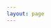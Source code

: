 ```yaml
---
layout: page
---
```

<script setup>
import {
  VPTeamPage,
  VPTeamPageTitle,
  VPTeamMembers
} from 'vitepress/theme'


const members = [
  {
    avatar: '/team-members/yetinin.jpeg',
    name: 'Yetinin',
    title: 'Co-Founder',
    links: [
      { icon: 'linkedin', link: 'https://www.linkedin.com/in/yetininoliviercoulibaly/' },
      { icon: 'twitter', link: 'https://twitter.com/cyover1' },
    ]
  },
  {
    avatar: '/team-members/zivile.png',
    name: 'Zivile',
    title: 'Product Designer',
    links: [
      { icon: 'linkedin', link: 'https://www.linkedin.com/in/zivile-camara-477974196/' },
      // { icon: 'twitter', link: '' },
    ]
  },
    {
    avatar: '/team-members/penifana.png',
    name: 'Penifana',
    title: 'Frontend Developer',
    links: [
      { icon: 'linkedin', link: 'https://www.linkedin.com/in/penifana-rodrigue-ouattara' },
      // { icon: 'twitter', link: '' },
    ]
  },
  {
    avatar: '/team-members/roland.png',
    name: 'Yetenessoko',
    title: 'Backend Developer',
    links: [
      { icon: 'linkedin', link: 'https://www.linkedin.com/in/yetenessoko-roland-coulibaly-90b649103/' },
      // { icon: 'twitter', link: '' },
    ]
  },
  {
    avatar: '/team-members/maxence.jpeg',
    name: 'Maxence',
    title: 'Project Manager',
    links: [
      { icon: 'linkedin', link: 'https://www.linkedin.com/in/maxence-iritie-ab5253149/' },
      // { icon: 'twitter', link: '' },
    ]
  },
    {
    avatar: '/team-members/atoumbre.jpeg',
    name: 'Atoumbre',
    title: 'Co-Founder',
    links: [
      { icon: 'linkedin', link: 'https://www.linkedin.com/in/atoumbre/' },
      { icon: 'twitter', link: 'https://twitter.com/atoumbre' },
    ]
  },
]
</script>

<VPTeamPage>
    <VPTeamPageTitle>
        <template #title>We are <b>Weft’ers</b></template>
        <template #lead>
        A group of passionate people working together to contribute to the future of Decentralised Finance by building accessible financial services to everyone.
        </template>
    </VPTeamPageTitle>
    <VPTeamMembers :members="members" />
</VPTeamPage>